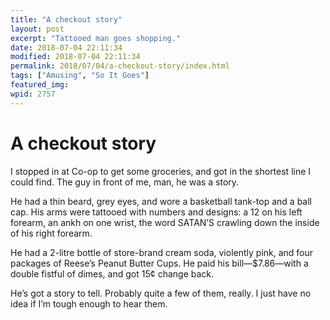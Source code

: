```yaml
---
title: "A checkout story"
layout: post
excerpt: "Tattooed man goes shopping."
date: 2018-07-04 22:11:34
modified: 2018-07-04 22:11:34
permalink: 2018/07/04/a-checkout-story/index.html
tags: ["Amusing", "So It Goes"]
featured_img: 
wpid: 2757
---
```


# A checkout story

I stopped in at Co-op to get some groceries, and got in the shortest line I could find. The guy in front of me, man, he was a story.

He had a thin beard, grey eyes, and wore a basketball tank-top and a ball cap. His arms were tattooed with numbers and designs: a 12 on his left forearm, an ankh on one wrist, the word SATAN’S crawling down the inside of his right forearm.

He had a 2-litre bottle of store-brand cream soda, violently pink, and four packages of Reese’s Peanut Butter Cups. He paid his bill—$7.86—with a double fistful of dimes, and got 15¢ change back.

He’s got a story to tell. Probably quite a few of them, really. I just have no idea if I’m tough enough to hear them.